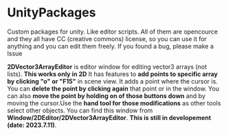 # UnityPackages
Custom packages for unity. Like editor scripts. All of them are opencource and they all have CC (creative commons) license, so you can use it for anything and you can edit them freely. If you found a bug, please make a Issue

**2DVector3ArrayEditor** is editor window for editing vector3 arrays (not lists). **This works only in 2D** It has features to **add points to specific array by clicking "o" or "F15"** in scene view. It adds a point where the cursor is. You can **delete the point by clicking again** that point or in the window. You can also **move the point by holding on of those buttons down** and by moving the cursor.Use the **hand tool for those modifications** as other tools select other objects. You can find this window from **Window/2DEditor/2DVector3ArrayEditor**. **This is still in developement (date: 2023.7.11)**. 
